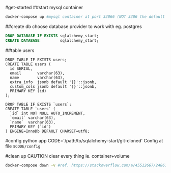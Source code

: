 #get-started
##start mysql container
```bash
docker-compose up #mysql container at port 33066 (NOT 3306 the default mysql port)
```

##create db
choose database provider to work with eg. postgres
```sql
DROP DATABASE IF EXISTS sqlalchemy_start;
CREATE DATABASE         sqlalchemy_start;
```

##table users
```postgresql
DROP TABLE IF EXISTS users;
CREATE TABLE users (
  id SERIAL,
  email       varchar(63),
  name        varchar(63),
  extra_info  jsonb default '{}'::jsonb,
  custom_cols jsonb default '{}'::jsonb,
  PRIMARY KEY (id)
);

```

```mysql
DROP TABLE IF EXISTS `users`;
CREATE TABLE `users` (
  `id` int NOT NULL AUTO_INCREMENT,
  `email` varchar(63),
  `name`  varchar(63),
  PRIMARY KEY (`id`)
) ENGINE=InnoDb DEFAULT CHARSET=utf8;

```

#config python app
CODE='/path/to/sqlalchemy-start/git-cloned'
Config at file `$CODE/config`


#clean up
CAUTION clear every thing ie. container+volume
```bash
docker-compose down -v #ref. https://stackoverflow.com/a/45512667/248616
```
